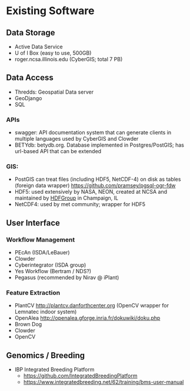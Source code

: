 # Existing Software 

## Data Storage

* Active Data Service
* U of I Box (easy to use, 500GB)
* roger.ncsa.illinois.edu (CyberGIS; total 7 PB)

## Data Access

* Thredds: Geospatial Data server
* GeoDjango
* SQL

### APIs 

* swagger: API documentation system that can generate clients in multiple languages used by CyberGIS and Clowder
* BETYdb: betydb.org. Database implemented in Postgres/PostGIS; has url-based API that can be extended


### GIS: 

* PostGIS can treat files (including HDF5, NetCDF-4) on disk as tables (foreign data wrapper) https://github.com/pramsey/pgsql-ogr-fdw
* HDF5: used extensively by NASA, NEON, created at NCSA and maintained by [HDFGroup](https://www.hdfgroup.org/) in Champaign, IL
* NetCDF4: used by met community; wrapper for HDF5 


## User Interface

### Workflow Management

* PEcAn (ISDA/LeBauer)
* Clowder
* Cyberintegrator (ISDA group)
* Yes Workflow (Bertram / NDS?)
* Pegasus (recommended by Nirav @ iPlant)

### Feature Extraction

* PlantCV http://plantcv.danforthcenter.org (OpenCV wrapper for Lemnatec indoor system)
* OpenAlea http://openalea.gforge.inria.fr/dokuwiki/doku.php
* Brown Dog
* Clowder
* OpenCV

## Genomics / Breeding

* IBP Integrated Breeding Platform
  * https://github.com/IntegratedBreedingPlatform
  * https://www.integratedbreeding.net/62/training/bms-user-manual

